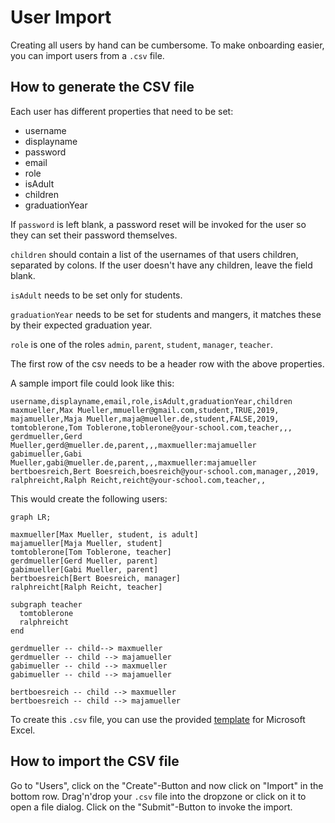 # User Import

Creating all users by hand can be cumbersome.
To make onboarding easier, you can import users from a `.csv` file.

## How to generate the CSV file

Each user has different properties that need to be set:

* username
* displayname
* password
* email
* role
* isAdult
* children
* graduationYear

If `password` is left blank, a password reset will be invoked for the user so they can set their password themselves.

`children` should contain a list of the usernames of that users children, separated by colons.
If the user doesn't have any children, leave the field blank.

`isAdult` needs to be set only for students.

`graduationYear` needs to be set for students and mangers, it matches these by their expected graduation year.

`role` is one of the roles `admin`, `parent`, `student`, `manager`, `teacher`.

The first row of the csv needs to be a header row with the above properties.

A sample import file could look like this:

```csv
username,displayname,email,role,isAdult,graduationYear,children
maxmueller,Max Mueller,mmueller@gmail.com,student,TRUE,2019,
majamueller,Maja Mueller,maja@mueller.de,student,FALSE,2019,
tomtoblerone,Tom Toblerone,toblerone@your-school.com,teacher,,,
gerdmueller,Gerd Mueller,gerd@mueller.de,parent,,,maxmueller:majamueller
gabimueller,Gabi Mueller,gabi@mueller.de,parent,,,maxmueller:majamueller
bertboesreich,Bert Boesreich,boesreich@your-school.com,manager,,2019,
ralphreicht,Ralph Reicht,reicht@your-school.com,teacher,,
```

This would create the following users:

```mermaid
graph LR;

maxmueller[Max Mueller, student, is adult]
majamueller[Maja Mueller, student]
tomtoblerone[Tom Toblerone, teacher]
gerdmueller[Gerd Mueller, parent]
gabimueller[Gabi Mueller, parent]
bertboesreich[Bert Boesreich, manager]
ralphreicht[Ralph Reicht, teacher]

subgraph teacher
  tomtoblerone
  ralphreicht
end

gerdmueller -- child--> maxmueller
gerdmueller -- child --> majamueller
gabimueller -- child --> maxmueller
gabimueller -- child --> majamueller

bertboesreich -- child --> maxmueller
bertboesreich -- child --> majamueller
```

To create this `.csv` file, you can use the provided [template](https://gitlab.com/Skn0tt/EntE/raw/master/docs/assets/User%20Import%20Template.xlsx?inline=false) for Microsoft Excel.

## How to import the CSV file

Go to "Users", click on the "Create"-Button and now click on "Import" in the bottom row.
Drag'n'drop your `.csv` file into the dropzone or click on it to open a file dialog.
Click on the "Submit"-Button to invoke the import.
